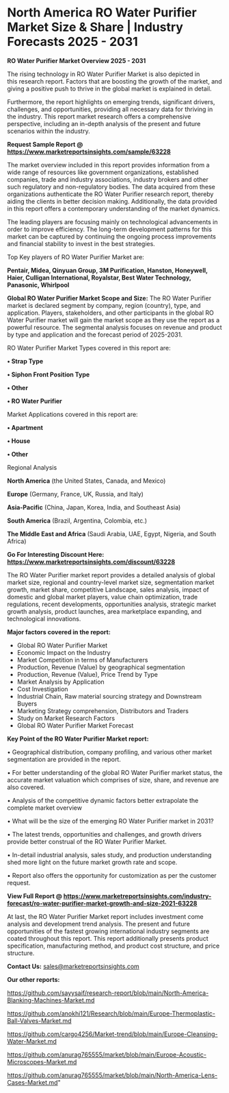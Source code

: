 # North America RO Water Purifier Market Size & Share | Industry Forecasts 2025 - 2031

<Strong> RO Water Purifier Market Overview 2025 - 2031</strong>

The rising technology in RO Water Purifier Market is also depicted in this research report. Factors that are boosting the growth of the market, and giving a positive push to thrive in the global market is explained in detail.

Furthermore, the report highlights on emerging trends, significant drivers, challenges, and opportunities, providing all necessary data for thriving in the industry. This report market research offers a comprehensive perspective, including an in-depth analysis of the present and future scenarios within the industry.

<strong>Request Sample Report @ <a href=https://www.marketreportsinsights.com/sample/63228>https://www.marketreportsinsights.com/sample/63228</a></strong>

The market overview included in this report provides information from a wide range of resources like government organizations, established companies, trade and industry associations, industry brokers and other such regulatory and non-regulatory bodies. The data acquired from these organizations authenticate the RO Water Purifier research report, thereby aiding the clients in better decision making. Additionally, the data provided in this report offers a contemporary understanding of the market dynamics.

The leading players are focusing mainly on technological advancements in order to improve efficiency. The long-term development patterns for this market can be captured by continuing the ongoing process improvements and financial stability to invest in the best strategies.

Top Key players of RO Water Purifier Market are:

<strong>Pentair, Midea, Qinyuan Group, 3M Purification, Hanston, Honeywell, Haier, Culligan International, Royalstar, Best Water Technology, Panasonic, Whirlpool</strong>

<strong><b>Global RO Water Purifier Market Scope and Size:</b></strong>
The RO Water Purifier market is declared segment by company, region (country), type, and application. Players, stakeholders, and other participants in the global RO Water Purifier market will gain the market scope as they use the report as a powerful resource. The segmental analysis focuses on revenue and product by type and application and the forecast period of 2025-2031.

RO Water Purifier Market Types covered in this report are:

<strong>• Strap Type

• Siphon Front Position Type

• Other

• RO Water Purifier</strong>

Market Applications covered in this report are:

<strong>• Apartment

• House

• Other</strong> 

Regional Analysis

<strong>North America</strong> (the United States, Canada, and Mexico)

<strong>Europe</strong> (Germany, France, UK, Russia, and Italy)

<strong>Asia-Pacific</strong> (China, Japan, Korea, India, and Southeast Asia)

<strong>South America</strong> (Brazil, Argentina, Colombia, etc.)

<strong>The Middle East and Africa</strong> (Saudi Arabia, UAE, Egypt, Nigeria, and South Africa)

<strong>Go For Interesting Discount Here: <a href=https://www.marketreportsinsights.com/discount/63228>https://www.marketreportsinsights.com/discount/63228</a></strong>

The RO Water Purifier market report provides a detailed analysis of global market size, regional and country-level market size, segmentation market growth, market share, competitive Landscape, sales analysis, impact of domestic and global market players, value chain optimization, trade regulations, recent developments, opportunities analysis, strategic market growth analysis, product launches, area marketplace expanding, and technological innovations.

<strong><b>Major factors covered in the report:</b></strong>
<ul>
  <li>Global RO Water Purifier Market </li>
  <li>Economic Impact on the Industry</li>
  <li>Market Competition in terms of Manufacturers</li>
  <li>Production, Revenue (Value) by geographical segmentation</li>
  <li>Production, Revenue (Value), Price Trend by Type</li>
  <li>Market Analysis by Application</li>
  <li>Cost Investigation</li>
  <li>Industrial Chain, Raw material sourcing strategy and Downstream Buyers</li>
  <li>Marketing Strategy comprehension, Distributors and Traders</li>
  <li>Study on Market Research Factors</li>
  <li>Global RO Water Purifier Market Forecast</li>
</ul>

<strong><b>Key Point of the RO Water Purifier Market report:</b></strong>

• Geographical distribution, company profiling, and various other market segmentation are provided in the report.

• For better understanding of the global RO Water Purifier market status, the accurate market valuation which comprises of size, share, and revenue are also covered.

• Analysis of the competitive dynamic factors better extrapolate the complete market overview

• What will be the size of the emerging RO Water Purifier market in 2031?

• The latest trends, opportunities and challenges, and growth drivers provide better construal of the RO Water Purifier Market.

• In-detail industrial analysis, sales study, and production understanding shed more light on the future market growth rate and scope.

• Report also offers the opportunity for customization as per the customer request.

<strong><b>View Full Report @ <a href=https://www.marketreportsinsights.com/industry-forecast/ro-water-purifier-market-growth-and-size-2021-63228>https://www.marketreportsinsights.com/industry-forecast/ro-water-purifier-market-growth-and-size-2021-63228</a></b></strong>


At last, the RO Water Purifier Market report includes investment come analysis and development trend analysis. The present and future opportunities of the fastest growing international industry segments are coated throughout this report. This report additionally presents product specification, manufacturing method, and product cost structure, and price structure.

<strong>Contact Us:</strong>
sales@marketreportsinsights.com

<strong>Our other reports:</strong>

<a href=https://github.com/sayysaif/research-report/blob/main/North-America-Blanking-Machines-Market.md>https://github.com/sayysaif/research-report/blob/main/North-America-Blanking-Machines-Market.md</a>

<a href=https://github.com/anokhi121/Research/blob/main/Europe-Thermoplastic-Ball-Valves-Market.md>https://github.com/anokhi121/Research/blob/main/Europe-Thermoplastic-Ball-Valves-Market.md</a>

<a href=https://github.com/cargo4256/Market-trend/blob/main/Europe-Cleansing-Water-Market.md>https://github.com/cargo4256/Market-trend/blob/main/Europe-Cleansing-Water-Market.md</a>

<a href=https://github.com/anurag765555/market/blob/main/Europe-Acoustic-Microscopes-Market.md>https://github.com/anurag765555/market/blob/main/Europe-Acoustic-Microscopes-Market.md</a>

<a href=https://github.com/anurag765555/market/blob/main/North-America-Lens-Cases-Market.md>https://github.com/anurag765555/market/blob/main/North-America-Lens-Cases-Market.md</a>"
